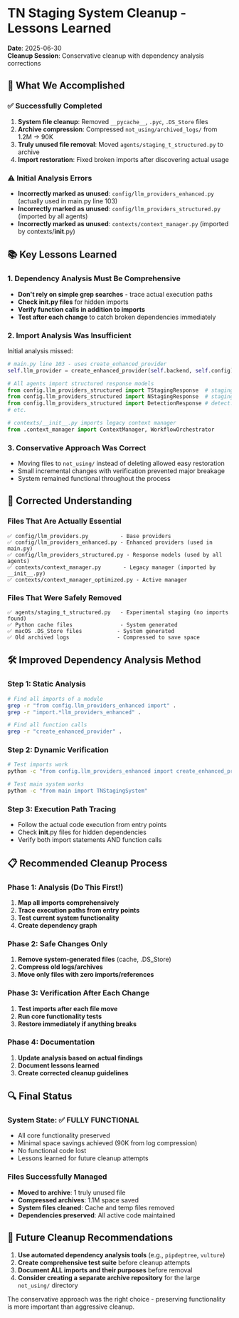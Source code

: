 # TN Staging System Cleanup - Lessons Learned

**Date**: 2025-06-30  
**Cleanup Session**: Conservative cleanup with dependency analysis corrections

## 🎯 What We Accomplished

### ✅ Successfully Completed
1. **System file cleanup**: Removed `__pycache__`, `.pyc`, `.DS_Store` files
2. **Archive compression**: Compressed `not_using/archived_logs/` from 1.2M → 90K  
3. **Truly unused file removal**: Moved `agents/staging_t_structured.py` to archive
4. **Import restoration**: Fixed broken imports after discovering actual usage

### ⚠️ Initial Analysis Errors
- **Incorrectly marked as unused**: `config/llm_providers_enhanced.py` (actually used in main.py line 103)
- **Incorrectly marked as unused**: `config/llm_providers_structured.py` (imported by all agents)  
- **Incorrectly marked as unused**: `contexts/context_manager.py` (imported by contexts/__init__.py)

## 📚 Key Lessons Learned

### 1. **Dependency Analysis Must Be Comprehensive**
- **Don't rely on simple grep searches** - trace actual execution paths
- **Check __init__.py files** for hidden imports
- **Verify function calls in addition to imports**
- **Test after each change** to catch broken dependencies immediately

### 2. **Import Analysis Was Insufficient**
Initial analysis missed:
```python
# main.py line 103 - uses create_enhanced_provider
self.llm_provider = create_enhanced_provider(self.backend, self.config)

# All agents import structured response models
from config.llm_providers_structured import TStagingResponse  # staging_t.py
from config.llm_providers_structured import NStagingResponse  # staging_n.py  
from config.llm_providers_structured import DetectionResponse # detect.py
# etc.

# contexts/__init__.py imports legacy context manager  
from .context_manager import ContextManager, WorkflowOrchestrator
```

### 3. **Conservative Approach Was Correct**
- Moving files to `not_using/` instead of deleting allowed easy restoration
- Small incremental changes with verification prevented major breakage
- System remained functional throughout the process

## 🔧 Corrected Understanding

### Files That Are Actually Essential
```
✅ config/llm_providers.py          - Base providers
✅ config/llm_providers_enhanced.py - Enhanced providers (used in main.py)
✅ config/llm_providers_structured.py - Response models (used by all agents)
✅ contexts/context_manager.py       - Legacy manager (imported by __init__.py)
✅ contexts/context_manager_optimized.py - Active manager
```

### Files That Were Safely Removed
```
✅ agents/staging_t_structured.py   - Experimental staging (no imports found)
✅ Python cache files               - System generated
✅ macOS .DS_Store files           - System generated  
✅ Old archived logs               - Compressed to save space
```

## 🛠️ Improved Dependency Analysis Method

### Step 1: Static Analysis
```bash
# Find all imports of a module
grep -r "from config.llm_providers_enhanced import" .
grep -r "import.*llm_providers_enhanced" .

# Find all function calls
grep -r "create_enhanced_provider" .
```

### Step 2: Dynamic Verification  
```bash
# Test imports work
python -c "from config.llm_providers_enhanced import create_enhanced_provider"

# Test main system works
python -c "from main import TNStagingSystem"
```

### Step 3: Execution Path Tracing
- Follow the actual code execution from entry points
- Check __init__.py files for hidden dependencies
- Verify both import statements AND function calls

## 📋 Recommended Cleanup Process

### Phase 1: Analysis (Do This First!)
1. **Map all imports comprehensively**
2. **Trace execution paths from entry points**  
3. **Test current system functionality**
4. **Create dependency graph**

### Phase 2: Safe Changes Only
1. **Remove system-generated files** (cache, .DS_Store)
2. **Compress old logs/archives**
3. **Move only files with zero imports/references**

### Phase 3: Verification After Each Change
1. **Test imports after each file move**
2. **Run core functionality tests**
3. **Restore immediately if anything breaks**

### Phase 4: Documentation
1. **Update analysis based on actual findings**
2. **Document lessons learned**
3. **Create corrected cleanup guidelines**

## 🔍 Final Status

### System State: ✅ FULLY FUNCTIONAL
- All core functionality preserved
- Minimal space savings achieved (90K from log compression)
- No functional code lost
- Lessons learned for future cleanup attempts

### Files Successfully Managed
- **Moved to archive**: 1 truly unused file
- **Compressed archives**: 1.1M space saved
- **System files cleaned**: Cache and temp files removed
- **Dependencies preserved**: All active code maintained

## 🎯 Future Cleanup Recommendations

1. **Use automated dependency analysis tools** (e.g., `pipdeptree`, `vulture`)
2. **Create comprehensive test suite** before cleanup attempts
3. **Document ALL imports and their purposes** before removal
4. **Consider creating a separate archive repository** for the large `not_using/` directory

The conservative approach was the right choice - preserving functionality is more important than aggressive cleanup.